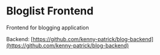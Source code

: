 # Bloglist Frontend

Frontend for blogging application

Backend: [https://github.com/kenny-patrick/blog-backend](https://github.com/kenny-patrick/blog-backend)
